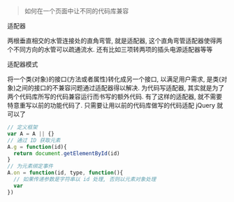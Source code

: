 > 如何在一个页面中让不同的代码库兼容

适配器

两根垂直相交的水管连接处的直角弯管,  就是适配器, 这个直角弯管适配器使得两个不同方向的水管可以疏通流水. 还有比如三项转两项的插头电源适配器等等

适配器模式

将一个类(对象)的接口(方法或者属性)转化成另一个接口, 以满足用户需求, 是类(对象)之间的接口的不兼容问题通过适配器得以解决. 为代码写适配器, 其实就是为了两个代码库所写的代码兼容运行而书写的额外代码. 有了这样的适配器, 就不需要特意重写以前的功能代码了. 只需要让用以前的代码库做写的代码适配 jQuery 就可以了

```javascript
// 定义框架
var A = A || {}
// 通过 ID 获取元素
A.g = function(id){
  return document.getElementById(id)
}
// 为元素绑定事件
A.on = function(id, type, function(){
  // 如果传递参数是字符串以 id 处理, 否则以元素对象处理
  var 
})
```